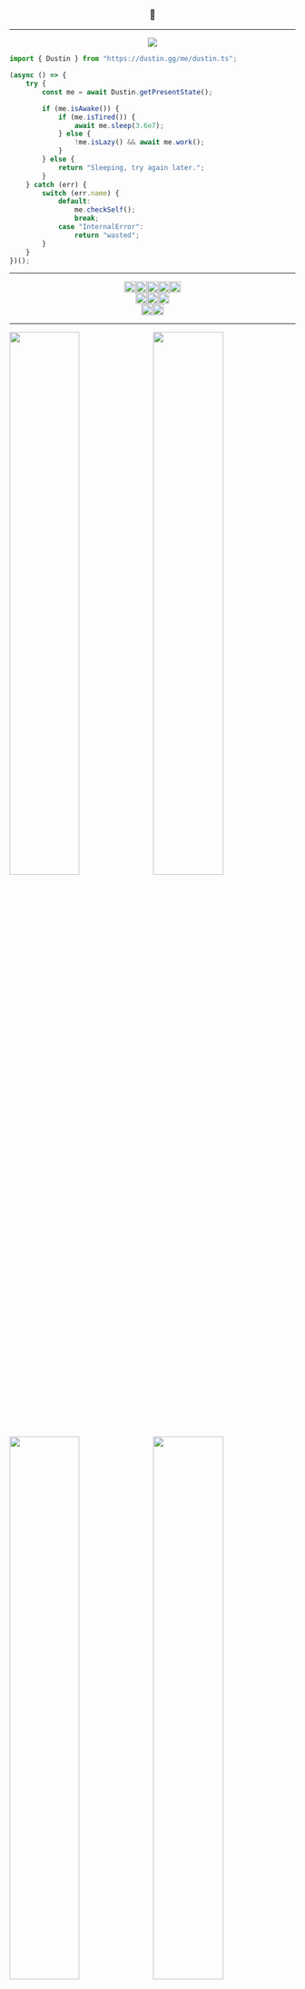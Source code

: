 ### <p align="center">👋</p>

<hr>

<p align="center">
<img src="https://gpvc.arturio.dev/dustinsbustin"/>
</p>

```javascript
import { Dustin } from "https://dustin.gg/me/dustin.ts";

(async () => {
    try {
        const me = await Dustin.getPresentState();

        if (me.isAwake()) {
            if (me.isTired()) {
                await me.sleep(3.6e7);
            } else {
                !me.isLazy() && await me.work();
            }
        } else {
            return "Sleeping, try again later.";
        }
    } catch (err) {
        switch (err.name) {
            default:
                me.checkSelf();
                break;
            case "InternalError":
                return "wasted";
        }
    }
})();
```

<hr>
<p align="center">
<!--<img src="https://gpvc.arturio.dev/dustinsbustin"/>
<br/>-->
<img style="height: 20px" alt="JavaScript" src="https://img.shields.io/badge/javascript%20-%23323330.svg?&style=for-the-badge&logo=javascript&logoColor=%23F7DF1E"/><img style="height: 20px" alt="HTML5" src="https://img.shields.io/badge/html5%20-%23E34F26.svg?&style=for-the-badge&logo=html5&logoColor=white"/><img style="height: 20px" alt="CSS3" src="https://img.shields.io/badge/css3%20-%231572B6.svg?&style=for-the-badge&logo=css3&logoColor=white"/><img style="height: 20px" alt="NodeJS" src="https://img.shields.io/badge/node.js%20-%2343853D.svg?&style=for-the-badge&logo=node.js&logoColor=white"/><img style="height: 20px" alt="MySQL" src="https://img.shields.io/badge/mysql-%2300f.svg?&style=for-the-badge&logo=mysql&logoColor=white"/>
<br/>
<img style="height: 20px" alt="Visual Studio Code" src="https://img.shields.io/badge/Visual%20Studio%20Code-0078d7.svg?&style=for-the-badge&logo=visual-studio-code&logoColor=white"/><img style="height: 20px" alt="Figma" src="https://img.shields.io/badge/figma%20-%23F24E1E.svg?&style=for-the-badge&logo=figma&logoColor=white"/><img style="height: 20px" alt="Bitcoin" src="https://img.shields.io/badge/Bitcoin-000000?style=for-the-badge&logo=bitcoin&logoColor=white" />
<br/>
<img style="height: 20px" alt="Ubuntu" src="https://img.shields.io/badge/Ubuntu-E95420?style=for-the-badge&logo=ubuntu&logoColor=white" /><img style="height: 20px" alt="Windows 10" src="https://img.shields.io/badge/Windows-0078D6?style=for-the-badge&logo=windows&logoColor=white" />
</p>
<hr>
<p float="left">
<img width=49.5% src="https://github-readme-stats.vercel.app/api?username=dustinsbustin&count_private=true&include_all_commits=true&show_icons=true&theme=radical" />
<img width=49.5% src="https://github-readme-streak-stats.herokuapp.com/?user=dustinsbustin&theme=blue-green" />
</p>
<p float="right">
  <img width=49.5% src="https://github-readme-stats.vercel.app/api/top-langs?username=dustinsbustin&count_private=true&include_all_commits=true&layout=compact&theme=radical" />
  <img width=49.5% src="https://github-readme-stats.vercel.app/api/wakatime?username=dustinsbustin)" />
</p>
<hr>
